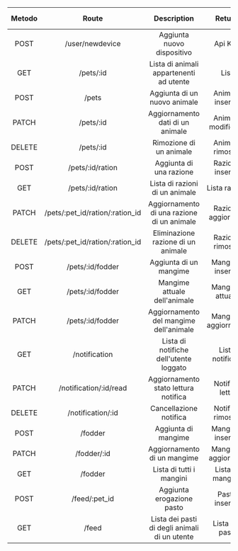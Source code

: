 | Metodo |              Route              |                  Description                  |        Return       | Authentication type  |
|:------:|:-------------------------------:|:---------------------------------------------:|:-------------------:|----------------------|
|  POST  |         /user/newdevice         |           Aggiunta nuovo dispositivo          |       Api Key       | Local authentication |
|   GET  |            /pets/:id            |    Lista di animali appartenenti ad utente    |      List<Pet>      | Local authentication |
|  POST  |              /pets              |          Aggiunta di un nuovo animale         |   Animale inserito  | Local authentication |
|  PATCH |            /pets/:id            |       Aggiornamento dati  di un animale       |  Animale modificato | Local authentication |
| DELETE |            /pets/:id            |            Rimozione di un animale            |   Animale rimosso   | Local authentication |
|  POST  |         /pets/:id/ration        |            Aggiunta di una razione            |   Razione inserita  | Local authentication |
|   GET  |         /pets/:id/ration        |         Lista di razioni di un animale        |    Lista razioni    | Local authentication |
|  PATCH | /pets/:pet_id/ration/:ration_id |   Aggiornamento di una razione di un animale  |  Razione aggiornata | Local authentication |
| DELETE | /pets/:pet_id/ration/:ration_id |       Eliminazione razione di un animale      |   Razione rimossa   | Local authentication |
|  POST  |         /pets/:id/fodder        |            Aggiunta di un mangime             |   Mangime inserito  | Local authentication |
|   GET  |         /pets/:id/fodder        |          Mangime attuale dell'animale         |   Mangime attuale   | Local authentication |
|  PATCH |         /pets/:id/fodder        |     Aggiornamento del mangime dell'animale    | Mangime aggiornaeto | Local authentication |
|   GET  |          /notification          |     Lista di notifiche dell'utente loggato    |   Lista notifiche   | Local authentication |
|  PATCH |      /notification/:id/read     |      Aggiornamento stato lettura notifica     |    Notifica letta   | Local authentication |
| DELETE |        /notification/:id        |             Cancellazione notifica            |   Notifica rimossa  | Local authentication |
|  POST  |             /fodder             |              Aggiunta di mangime              |   Mangime inserito  | Local authentication |
|  PATCH |           /fodder/:id           |          Aggiornamento di un mangime          |  Mangime aggiornato | Local authentication |
|   GET  |             /fodder             |            Lista di tutti i mangini           |   Lista di mangimi  | Local authentication |
|  POST  |          /feed/:pet_id          |           Aggiunta erogazione pasto           |    Pasto inserito   | Token authentication |
|   GET  |              /feed              | Lista dei pasti di degli animali di un utente |   Lista dei pasti   | Local authentication |